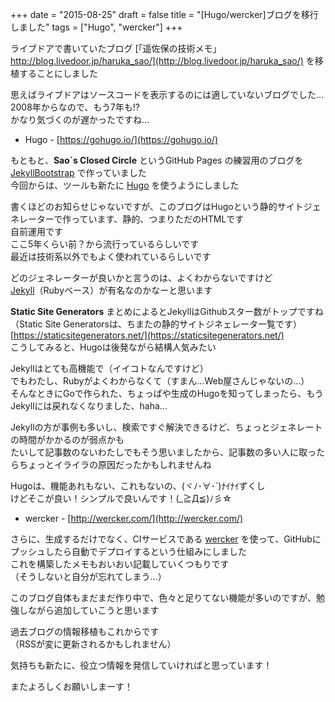 +++
date = "2015-08-25"
draft = false
title = "[Hugo/wercker]ブログを移行しました"
tags = ["Hugo", "wercker"]
+++

ライブドアで書いていたブログ [「遥佐保の技術メモ」 http://blog.livedoor.jp/haruka_sao/](http://blog.livedoor.jp/haruka_sao/) を移植することにしました  

思えばライブドアはソースコードを表示するのには適していないブログでした…  
2008年からなので、もう7年も!?  
かなり気づくのが遅かったですね…  

- Hugo - [https://gohugo.io/](https://gohugo.io/) 

もともと、**Sao`s Closed Circle** というGitHub Pages の練習用のブログを [JekyllBootstrap](http://jekyllbootstrap.com/) で作っていました  
今回からは、ツールも新たに [Hugo](https://gohugo.io/) を使うようにしました  

書くほどのお知らせじゃないですが、このブログはHugoという静的サイトジェネレーターで作っています、静的、つまりただのHTMLです  
自前運用です  
ここ5年くらい前？から流行っているらしいです  
最近は技術系以外でもよく使われているらしいです

どのジェネレーターが良いかと言うのは、よくわからないですけど  
[Jekyll](http://jekyllrb.com/)（Rubyベース）が有名なのかなーと思います

**Static Site Generators** まとめによるとJekyllはGithubスター数がトップですね  
（Static Site Generatorsは、ちまたの静的サイトジネェレータ一覧です）    
[https://staticsitegenerators.net/](https://staticsitegenerators.net/)  
こうしてみると、Hugoは後発ながら結構人気みたい

Jekyllはとても高機能で（イイコトなんですけど）  
でもわたし、Rubyがよくわからなくて（すまん…Web屋さんじゃないの…）  
そんなときにGoで作られた、ちょっぱや生成のHugoを知ってしまったら、もうJekyllには戻れなくなりました、haha...

Jekyllの方が事例も多いし、検索ですぐ解決できるけど、ちょっとジェネレートの時間がかかるのが弱点かも  
たいして記事数のないわたしでもそう思いましたから、記事数の多い人に取ったらちょっとイライラの原因だったかもしれませんね

Hugoは、機能あれもない、これもないの、(ヾﾉ･∀･`)ﾅｲﾅｲずくし  
けどそこが良い！シンプルで良いんです！(_≧Д≦)ﾉ彡☆

- wercker - [http://wercker.com/](http://wercker.com/) 

さらに、生成するだけでなく、CIサービスである [wercker](http://wercker.com/) を使って、GitHubにプッシュしたら自動でデプロイするという仕組みにしました  
これを構築したメモもおいおい記載していくつもりです  
（そうしないと自分が忘れてしまう…）

このブログ自体もまだまだ作り中で、色々と足りてない機能が多いのですが、勉強しながら追加していこうと思います

過去ブログの情報移植もこれからです  
（RSSが変に更新されるかもしれません）

気持ちも新たに、役立つ情報を発信していければと思っています！

またよろしくお願いしまーす！

